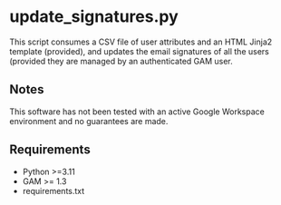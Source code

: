 # update_signatures.py
This script consumes a CSV file of user attributes and an HTML Jinja2 template (provided), and updates the email
signatures of all the users (provided they are managed by an authenticated GAM user.


## Notes
This software has not been tested with an active Google Workspace environment and no guarantees are made.


## Requirements
* Python >=3.11
* GAM >= 1.3
* requirements.txt
